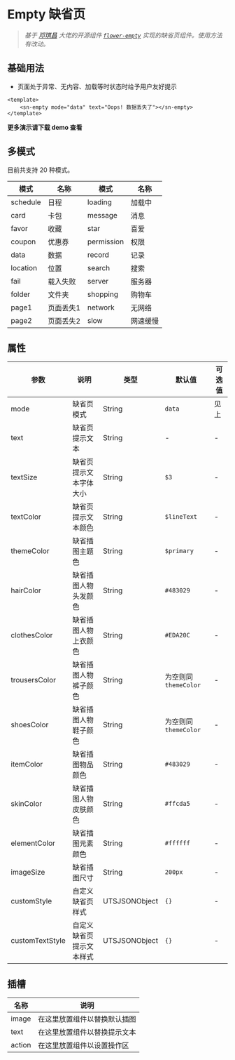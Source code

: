 # Empty 缺省页

> *基于 [邓琪昌](https://ext.dcloud.net.cn/publisher?id=68708) 大佬的开源组件 [`flower-empty`](https://ext.dcloud.net.cn/plugin?name=flower-empty) 实现的缺省页组件。使用方法有改动。*

## 基础用法

- 页面处于异常、无内容、加载等时状态时给予用户友好提示

```vue
<template>
	<sn-empty mode="data" text="Oops! 数据丢失了"></sn-empty>
</template>
```

**更多演示请下载 demo 查看**

## 多模式

目前共支持 20 种模式。

| 模式     | 名称      | 模式       | 名称     |
| -------- | --------- | ---------- | -------- |
| schedule | 日程      | loading    | 加载中   |
| card     | 卡包      | message    | 消息     |
| favor    | 收藏      | star       | 喜爱     |
| coupon   | 优惠券    | permission | 权限     |
| data     | 数据      | record     | 记录     |
| location | 位置      | search     | 搜索     |
| fail     | 载入失败  | server     | 服务器   |
| folder   | 文件夹    | shopping   | 购物车   |
| page1    | 页面丢失1 | network    | 无网络   |
| page2    | 页面丢失2 | slow       | 网速缓慢 |



## 属性

| 参数            | 说明                     | 类型            | 默认值                | 可选值 |
| --------------- | ------------------------ | --------------- | --------------------- | ------ |
| mode            | 缺省页模式               | String      | `data`                | 见上   |
| text            | 缺省页提示文本           | String        | -                     | -      |
| textSize        | 缺省页提示文本字体大小   | String        | `$3`                  | -      |
| textColor       | 缺省页提示文本颜色       | String        | `$lineText`           | -      |
| themeColor      | 缺省插图主题色           | String        | `$primary`            | -      |
| hairColor       | 缺省插图人物头发颜色     | String        | `#483029`             | -      |
| clothesColor    | 缺省插图人物上衣颜色     | String        | `#EDA20C`             | -      |
| trousersColor   | 缺省插图人物裤子颜色     | String        | 为空则同 `themeColor` | -      |
| shoesColor      | 缺省插图人物鞋子颜色     | String        | 为空则同 `themeColor` | -      |
| itemColor       | 缺省插图物品颜色         | String        | `#483029`             | -      |
| skinColor       | 缺省插图人物皮肤颜色     | String        | `#ffcda5`             | -      |
| elementColor    | 缺省插图元素颜色         | String        | `#ffffff`             | -      |
| imageSize       | 缺省插图尺寸             | String        | `200px`               | -      |
| customStyle     | 自定义缺省页样式         | UTSJSONObject | `{}`                  | -      |
| customTextStyle | 自定义缺省页提示文本样式 | UTSJSONObject | `{}`                  | -      |

## 插槽

| 名称   | 说明                         |
| ------ | ---------------------------- |
| image  | 在这里放置组件以替换默认插图 |
| text   | 在这里放置组件以替换提示文本 |
| action | 在这里放置组件以设置操作区   |

<DemoPhone name="sn-empty" />